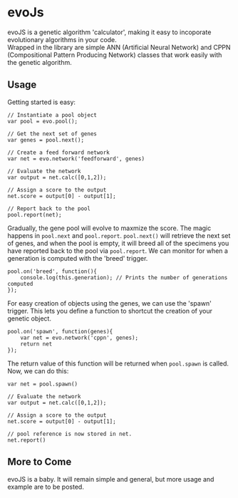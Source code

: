   evoJs
=========

evoJS is a genetic algorithm 'calculator', making it easy to incoporate evolutionary algorithms in your code.  
Wrapped in the library are simple ANN (Artificial Neural Network) and CPPN (Compositional Pattern Producing Network) 
classes that work easily with the genetic algorithm. 


Usage
---------
Getting started is easy:

    // Instantiate a pool object
    var pool = evo.pool();

    // Get the next set of genes
    var genes = pool.next();  

    // Create a feed forward network
    var net = evo.network('feedforward', genes) 

    // Evaluate the network
    var output = net.calc([0,1,2]);
    
    // Assign a score to the output
    net.score = output[0] - output[1];
    
    // Report back to the pool
    pool.report(net);

Gradually, the gene pool will evolve to maxmize the score.
The magic happens in `pool.next` and `pool.report`. `pool.next()` will retrieve the next set of genes,
and when the pool is empty, it will breed all of the specimens you have reported back to the pool via `pool.report`.
We can monitor for when a generation is computed with the 'breed' trigger.

    pool.on('breed', function(){
        console.log(this.generation); // Prints the number of generations computed
    });


For easy creation of objects using the genes, we can use the 'spawn' trigger. This lets you define a function
to shortcut the creation of your genetic object.

    pool.on('spawn', function(genes){
        var net = evo.network('cppn', genes);
        return net
    });

The return value of this function will be returned when `pool.spawn` is called.
Now, we can do this: 

    var net = pool.spawn()
    
    // Evaluate the network
    var output = net.calc([0,1,2]);
    
    // Assign a score to the output
    net.score = output[0] - output[1];
    
    // pool reference is now stored in net. 
    net.report()
   
More to Come
----------
evoJS is a baby. 
It will remain simple and general, but more usage and example are to be posted. 
